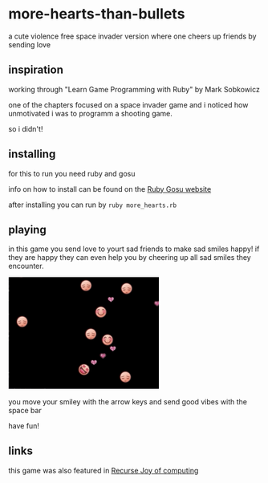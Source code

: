 # more-hearts-than-bullets
a cute violence free space invader version where one cheers up friends by sending love

## inspiration 

working through "Learn Game Programming with Ruby" by Mark Sobkowicz 

one of the chapters focused on a space invader game and i noticed how unmotivated i was to programm a shooting game.

so i didn't!

## installing

for this to run you need ruby and gosu

info on how to install can be found on the [Ruby Gosu website](https://www.libgosu.org/ruby.html)

after installing you can run by ```ruby more_hearts.rb```

## playing


in this game you send love to yourt sad friends to make sad smiles happy! if they are happy they can even help you by cheering up all sad smiles they encounter. 

<img src="./more_hearts_screenshot.png" width="300">

you move your smiley with the arrow keys and send good vibes with the space bar 

have fun!

## links

this game was also featured in [Recurse Joy of computing](https://joy.recurse.com/posts/543-more-hearts-than-bullets)
